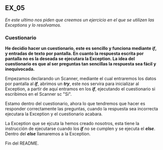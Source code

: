 ## EX_05

*En este ultimo nos piden que creemos un ejercicio en el que se utilizen las Exceptions y lo resolvamos.*

### Cuestionario

**He decidio hacer un cuestionario, este es sencillo y funciona mediante *if*, y entradas de texto por pantalla.
En cuanto la respuesta escrita por pantalla no es la deseada se ejecutara la Exception. La idea del cuestionario
es que al ser preguntas tan sencillas la respuesta sea fácil y inequivocada.**

Empezamos declarando un Scanner, mediante el cual entraremos los datos por pantalla al ***if***, abrimos un ***try***,
este nos servira para inicializar al Exception, a partir de aquí entramos en los ***if***, ejecutando el cuestionario 
si escribimos en el Scanner sc "Si".

Estamo dentro del cuestionario, ahora lo que tendremos que hacer es responder correctamente las preguntas, cuando la 
respuesta sea incorrecta ejecutara la Exception y el cuestionario acabara.

La Exception que se ejcuta la hemos creado nosotros, esta tiene la instrucción de ejecutarse cuando los ***if*** no se 
cumplen y se ejecuta el ***else***. Dentro del ***else*** llamaremos a la Exception.

Fin del README.
